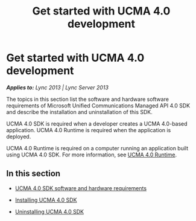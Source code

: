 ﻿---
title: Get started with UCMA 4.0 development
TOCTitle: Get started with development
ms:assetid: aa9d3dc8-a16a-4c1a-a1a4-c07c79730193
ms:mtpsurl: https://msdn.microsoft.com/en-us/library/Dn465959(v=office.15)
ms:contentKeyID: 57102448
ms.date: 07/25/2014
mtps_version: v=office.15
---

# Get started with UCMA 4.0 development


_**Applies to:** Lync 2013 | Lync Server 2013_

The topics in this section list the software and hardware software requirements of Microsoft Unified Communications Managed API 4.0 SDK and describe the installation and uninstallation of this SDK.

UCMA 4.0 SDK is required when a developer creates a UCMA 4.0-based application. UCMA 4.0 Runtime is required when the application is deployed.

UCMA 4.0 Runtime is required on a computer running an application built using UCMA 4.0 SDK. For more information, see [UCMA 4.0 Runtime](ucma-4-0-runtime.md).

## In this section

  - [UCMA 4.0 SDK software and hardware requirements](ucma-4-0-sdk-software-and-hardware-requirements.md)

  - [Installing UCMA 4.0 SDK](installing-ucma-4-0-sdk.md)

  - [Uninstalling UCMA 4.0 SDK](uninstalling-ucma-4-0-sdk.md)


